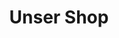 ---
title: Unser Shop
link: https://stoltoostfresen.de/
description: Nachdem mein Sohn ein Gruppenlogo für uns entworfen hatte, gab es immer mal wieder Nachfragen zu Artikeln mit Logo Aufdruck. Die ersten Jahre habe ich selber immer mal wieder kleine Mengen von Shirts, Aufklebern oder Ansteckern erstellt. Seit 2020 betreibt mein Sohn nun einen kleinen Shop mit Logo Artikeln für unsere Gruppen. Das besondere daran ist, das die Produkte dirket nach Bestellung erstellt werden und keiner von uns Lager oder Vorkosten tragen muss. Die Produkte werden dann produziert, wenn bestellt wird.
image: shop.png
position: 5
fa-icon: Link zum Shop <i class="fas fa-shopping-cart"></i>
---